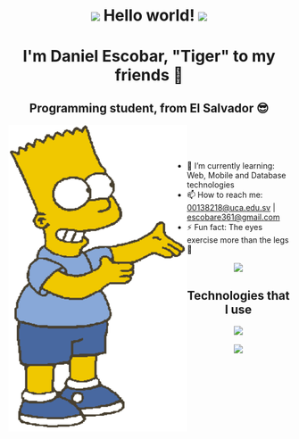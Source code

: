 
<h1 align="center"><img src="https://github.com/rajput2107/rajput2107/blob/master/Assets/Hi.gif" width="29px"> Hello world!&nbsp;<img src="https://github.com/rajput2107/rajput2107/blob/master/Assets/Earth.gif" width="24px"></h1>
<h1 align="center">I'm Daniel Escobar, "Tiger" to my friends 🐯</h1> 
<h2 align="center">Programming student, from El Salvador 😎</h2>



<img align="left" width="320" height="550" src="./img/bart.gif">


<br>
<br>
<br>

<div>
  
- 🌱 I’m currently learning: Web, Mobile and Database technologies
- 📫 How to reach me: 00138218@uca.edu.sv | escobare361@gmail.com
- ⚡ Fun fact: The eyes exercise more than the legs 👀 
  
<p align="center">
<img align="center" src="https://github.com/rajput2107/rajput2107/blob/master/Assets/Developer.gif"/>
  </p>
<h2 align="center">Technologies that I use</h2>
<p align="center">
  <a href="https://skillicons.dev">
    <img src="https://skillicons.dev/icons?i=cpp,cs,py,html,css,js,java,sass&theme=light" />
  </a>
</p>
<p align="center">
  <a href="https://skillicons.dev">
    <img src="https://skillicons.dev/icons?i=xd,vscode,visualstudio,figma,github,postgres,idea&theme=light" />
  </a>
</p>


</div>


